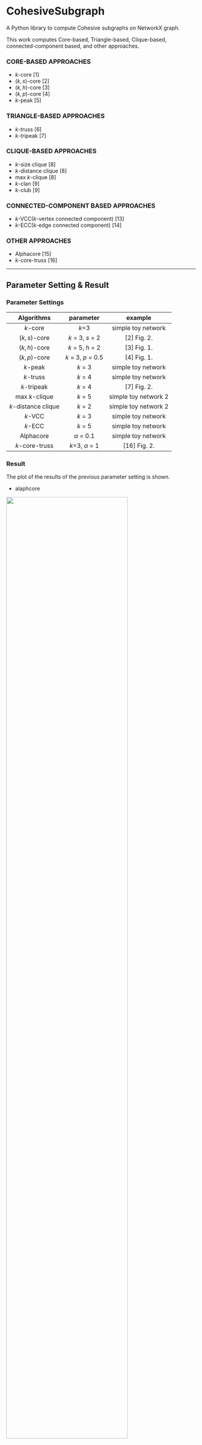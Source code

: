 # CohesiveSubgraph

A Python library to compute Cohesive subgraphs on NetworkX graph.

This work computes Core-based, Triangle-based, Clique-based, connected-component based, and other approaches.

### CORE-BASED APPROACHES

- $k$-core [1]
- $(k,s)$-core [2]
- $(k,h)$-core [3]
- $(k,p)$-core [4]
- $k$-peak [5]

### TRIANGLE-BASED APPROACHES

- $k$-truss [6]
- $k$-tripeak [7]

### CLIQUE-BASED APPROACHES

- $k$-size clique [8]
- $k$-distance clique [8]
- max $k$-clique [8]
- $k$-clan [9]
- $k$-club [9]

### CONNECTED-COMPONENT BASED APPROACHES

- $k$-VCC($k$-vertex connected component) [13]
- $k$-ECC($k$-edge connected component) [14]

### OTHER APPROACHES

- Alphacore [15]
- $k$-core-truss [16]

---
## Parameter Setting & Result 

### Parameter Settings

| Algorithms | parameter | example |
| :---: | :---: | :---: |
| $k$-core | $k$=3 | simple toy network |
| $(k,s)$-core | $k$ = 3, $s$ = 2 | [2] Fig. 2.|
| $(k,h)$-core | $k$ = 5, $h$ = 2 | [3] Fig. 1.|
| $(k,p)$-core | $k$ = 3, $p$ = 0.5 | [4] Fig. 1.|
| $k$-peak | $k$ = 3 | simple toy network |
| $k$-truss | $k$ = 4 | simple toy network |
| $k$-tripeak | $k$ = 4 | [7] Fig. 2.|
| max $k$-clique | $k$ = 5 | simple toy network 2|
| $k$-distance clique | $k$ = 2 | simple toy network 2|
| $k$-VCC | $k$ = 3 | simple toy network |
| $k$-ECC | $k$ = 5 | simple toy network |
| Alphacore | $\alpha$ = 0.1 | simple toy network |
| $k$-core-truss | $k$=3, $\alpha$ = 1 | [16] Fig. 2.|


### Result

The plot of the results of the previous parameter setting is shown.

- alaphcore
<img width="80%" src="https://github.com/cscnudi/CohesiveSubgraph/files/8993497/alphacore_0.1.pdf"/>


---

## Package Requirements

- python = 3.8
- networkx = 2.7.1
- pandas = 1.1.3
- scipy = 1.4.1

---



## How to use
We have parameter 
k,network,algorithm
First, move test folder and we 

- Usage
```python
import networkx as nx
from css import alg_kcore,alg_alphacore, alg_kecc, alg_khcore, alg_kpcore, alg_kpeak, alg_kscore, alg_ktruss, alg_kvcc, alg_kdistance_clique, alg_ksize_clique, alg_ktripeak, alg_alg_kcoretruss, common_utility

G = nx.karate_club_graph() # input graph

C = alg_kcore.run(G, k=3) # run k-core 
common_utility.print_result(G, C)

C = alg_kscore.run(G, k=3,s=2) # run (k,s)-core 
common_utility.print_result(G, C)

C = alg_khcore.run(G, k=5, h=2) # run (k,h)-core
common_utility.print_result(G, C)

C = alg_kpcore.run(G, k=3,p=0.5) # run (k,p)-core 
common_utility.print_result(G, C)

C = alg_kpeak.run(G, k=3) # run k-peak 
common_utility.print_result(G, C)

C = alg_ktruss.run(G, k=4) # run k-truss
common_utility.print_result(G, C)

C = alg_ktripeak.run(G, k=4) # run k-tripeak
common_utility.print_result(G, C)

C = alg_ksize_clique.run(G, k=5) # max k-clique
common_utility.print_result(G, C)

C = alg_kdistance_clique.run(G, k=5) # run k-distance clique
common_utility.print_result(G, C)

C = alg_kvcc.run(G, k=3) # run k-VCC
common_utility.print_result(G, C)

C = alg_kecc.run(G, k=5) # run k-ECC
common_utility.print_result(G, C)

C = alg_alphacore.run(G, alpha=0.1) # run Alphacore
common_utility.print_result(G, C)

C = alg_kcoretruss.run(G, k=5) # run k-core-truss
common_utility.print_result(G, C)


```

- Run test file


Go to test folder and run.


```sh
python kcore_test.py # run k-core
			-k 3  # parameter k value
			--network example.dat  # network edges file
```

```sh
python kscore_test.py # run (k,s)-core
			--k 3  # parameter k value
			--s 2  # parameter s value
			--network example.dat  # network edges file
```

```sh
python khcore_test.py # run (k,h)-core
			--k 5  # parameter k value
			--h 2  # parameter h value
			--network example.dat  # network edges file
```

```sh
python kpcore_test.py # run (k,p)-core
			--k 3  # parameter k value
			--p 0.5  # parameter h value
			--network example.dat  # network edges file
```

```sh
python kpeak_test.py # run k-peak
			--k 3  # parameter k value
			--network example.dat  # network edges file
```

```sh
python ktruss_test.py # run k-truss
			--k 4  # parameter k value
			--network example.dat  # network edges file
```

```sh
python ktripeak_test.py # run k-tripeak
			--k 4  # parameter k value
			--network example.dat  # network edges file
```

```sh
python ksize_clique_test.py # run max k-clique
			--k 5  # parameter k value
			--network example.dat  # network edges file
```

```sh
python kdistance_clique_test.py # run max k-clique
			--k 5  # parameter k value
			--network example.dat  # network edges file
```

```sh
python kvcc_test.py # run k-VCC
		--k 3  # parameter k value
		--network example.dat  # network edges file
```

```sh
python kecc_test.py # run k-ECC
		--k 5  # parameter k value
		--network example.dat  # network edges file
```

```sh
python alphacore_test.py # run Alphacore
			--alpha 0.1  # parameter alpha value						
			--network example.dat  # network edges file
```

```sh
python kcoretruss_test.py # run k-core-truss
			--k 5  # parameter k value
			--network example.dat  # network edges file
```

---

## Code

---

## Dataset

- Amazon : [https://snap.stanford.edu/data/com-Amazon.html](https://snap.stanford.edu/data/com-Amazon.html)
- Karate : [https://networkrepository.com/soc-karate.php](https://networkrepository.com/soc-karate.php)
- Polblogs : [https://networkrepository.com/polblogs.php](https://networkrepository.com/polblogs.php)

### other Dataset

we used in paper 

---

## Reference

[1] Stephen B Seidman. 1983. Network structure and minimum degree. Social networks 5, 3 (1983), 269–287.

[2] Fan Zhang, Long Yuan, Ying Zhang, Lu Qin, Xuemin Lin, and Alexander Zhou. 2018. Discovering strong communities with user engagement and tie strength. In International Conference on Database Systems for Advanced Applications. Springer, 425–441

[3] Francesco Bonchi, Arijit Khan, and Lorenzo Severini. 2019. Distance-generalized core decomposition. In Proceedings of the 2019 International Conference on Management of Data. 006–1023.

[4] Chen Zhang, Fan Zhang, Wenjie Zhang, Boge Liu, Ying Zhang, Lu Qin, and Xuemin Lin. 2020. Exploring finer granularity within the cores: Efficient (k, p)- core computation. In 2020 IEEE 36th International Conference on Data Engineering (ICDE). IEEE, 181–192.

[5] Priya Govindan, Chenghong Wang, Chumeng Xu, Hongyu Duan, and Sucheta Soundarajan. 2017. The k-peak decomposition: Mapping the global structure of graphs. In Proceedings of the 26th International Conference on World Wide Web. 1441–1450.

[6] Jonathan Cohen. 2008. Trusses: Cohesive subgraphs for social network analysis. National security agency technical report 16, 3.1 (2008).

[7] Xudong Wu, Long Yuan, Xuemin Lin, Shiyu Yang, and Wenjie Zhang. 2019. Towards efficient k-tripeak decomposition on large graphs. In International Conference on Database Systems for Advanced Applications. Springer, 604–621.

[8] Balabhaskar Balasundaram, Sergiy Butenko, and Svyatoslav Trukhanov. 2005. Novel approaches for analyzing biological networks. Journal of Combinatorial Optimization 10, 1 (2005), 23–39.

[9] Shahram Shahinpour and Sergiy Butenko. 2013. Algorithms for the maximum k-club problem in graphs. Journal of Combinatorial Optimization 26, 3 (2013), 520554

[13]

[14] Tianhao Wang, Yong Zhang, Francis YL Chin, Hing-Fung Ting, Yung H Tsin, and Sheung-Hung Poon. 2015. A simple algorithm for finding all k-edge-connected components. Plos one 10, 9 (2015), e0136264.

[15] Friedhelm Victor, Cuneyt G Akcora, Yulia R Gel, and Murat Kantarcioglu. 2021. Alphacore: Data Depth based Core Decomposition. In Proceedings of the 27th ACM SIGKDD Conference on Knowledge Discovery & Data Mining. 1625–1633.

[16] Zhenjun Li, Yunting Lu, Wei-Peng Zhang, Rong-Hua Li, Jun Guo, Xin Huang, and Rui Mao. 2018. Discovering hierarchical subgraphs of k-core-truss. Data Science and Engineering 32 (2018)136–149

---

## Contact

Please contact ~~

---

## Cite
